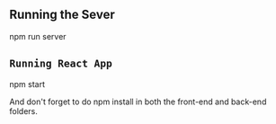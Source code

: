 ## Running the Sever

npm run server

## `Running React App`

npm start

And don't forget to do npm install in both the front-end and back-end folders.
